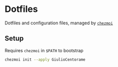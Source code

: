 # Dotfiles

Dotfiles and configuration files, managed by [`chezmoi`](https://www.chezmoi.io/)

## Setup

Requires `chezmoi` in `$PATH` to bootstrap

```bash
chezmoi init --apply GiulioCentorame
```

